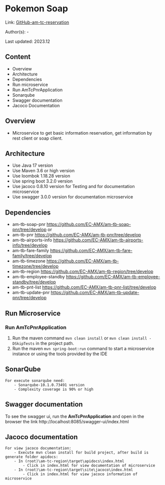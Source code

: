 # Pokemon Soap

Link: [GitHub-am-tc-reservation](https://github.com/EC-AMX/am-tc-reservation)

Author(s): -

Last updated: 2023.12

## Content

- Overview
- Architecture
- Dependencies
- Run microservice
- Run AmTcPnrApplication
- Sonarqube
- Swagger documentation
- Jacoco Documentation

## Overview

- Microservice to get basic information reservation, get information by rest client or soap client.

## Architecture

- Use Java 17 version
- Use Maven 3.6 or high version
- Use loombok 1.18.28 version
- Use spring boot 3.2.0 version
- Use jacoco 0.8.10 version for Testing and for documentation microservice
- Use swagger 3.0.0 version for documentation microservice

## Dependencies

- am-tb-soap-pnr          https://github.com/EC-AMX/am-tb-soap-pnr/tree/develop  or
- am-tb-pnr               https://github.com/EC-AMX/am-tb-pnr/tree/develop
- am-tb-airports-info     https://github.com/EC-AMX/am-tb-airports-info/tree/develop
- am-tb-fare-family       https://github.com/EC-AMX/am-tb-fare-family/tree/develop
- am-tb-timezone          https://github.com/EC-AMX/am-tb-timezone/tree/develop
- am-tb-region            https://github.com/EC-AMX/am-tb-region/tree/develop
- am-tb-employee-standby  https://github.com/EC-AMX/am-tb-employee-standby/tree/develop
- am-tb-pnt-list          https://github.com/EC-AMX/am-tb-pnr-list/tree/develop
- am-tb-update-pnr        https://github.com/EC-AMX/am-tb-update-pnr/tree/develop

## Run Microservice

### Run AmTcPnrApplication

1. Run the maven command `mvn clean install` or `mvn clean install -DSkipTests` in the project path.
2. Run the maven `mvn spring-boot:run` command to start a microservice instance or using the tools provided by the IDE

## SonarQube

    For execute sonarqube need:
        - Sonarqube-10.1.0.73491 version
        - Complexity coverage is 90% or high

## Swagger documentation

To see the swagger ui, run the **AmTcPnrApplication** and open in the browser the
link http://localhost:8085/swagger-ui/index.html

## Jacoco documentation

    For view jacoco documentation:
        - Execute mvn clean install for build project, after build is generate folder apidocs:
        - In (root)\am-tc-region\target\apidocs\index.html
            - Click in index.html for view documentation of microservice
        - In (root)\am-tc-region\target\site\jacoco\index.html
            - Click in index.html for view jacoco information of microservice
